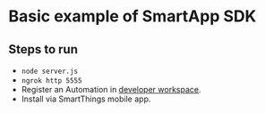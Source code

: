 # Basic example of SmartApp SDK

## Steps to run
* `node server.js`
* `ngrok http 5555`
* Register an Automation in [developer workspace](https://devworkspace.developer.samsung.com/).
* Install via SmartThings mobile app.
